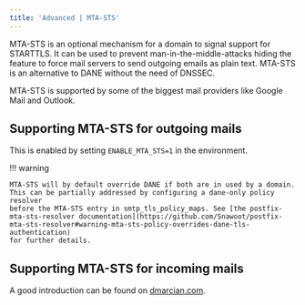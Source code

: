 ```yaml
---
title: 'Advanced | MTA-STS'
---
```


MTA-STS is an optional mechanism for a domain to signal support for
STARTTLS. It can be used to prevent man-in-the-middle-attacks hiding the
feature to force mail servers to send outgoing emails as plain text.
MTA-STS is an alternative to DANE without the need of DNSSEC.

MTA-STS is supported by some of the biggest mail providers like Google Mail
and Outlook.

## Supporting MTA-STS for outgoing mails

This is enabled by setting `ENABLE_MTA_STS=1` [](../environment.md#enable_mta_sts)
in the environment.

!!! warning

    MTA-STS will by default override DANE if both are in used by a domain.
    This can be partially addressed by configuring a dane-only policy resolver
    before the MTA-STS entry in smtp_tls_policy_maps. See [the postfix-mta-sts-resolver documentation](https://github.com/Snawoot/postfix-mta-sts-resolver#warning-mta-sts-policy-overrides-dane-tls-authentication)
    for further details.

## Supporting MTA-STS for incoming mails

A good introduction can be found on [dmarcian.com](https://dmarcian.com/mta-sts/).
